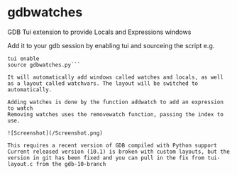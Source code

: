 # gdbwatches
GDB Tui extension to provide Locals and Expressions windows

Add it to your gdb session by enabling tui and sourceing the script e.g.
```gdb
tui enable
source gdbwatches.py```

It will automatically add windows called watches and locals, as well as a layout called watchvars. The layout will be switched to automatically.

Adding watches is done by the function addwatch to add an expression to watch
Removing watches uses the removewatch function, passing the index to use.

![Screenshot](/Screenshot.png)

This requires a recent version of GDB compiled with Python support
Current released version (10.1) is broken with custom layouts, but the version in git has been fixed and you can pull in the fix from tui-layout.c from the gdb-10-branch